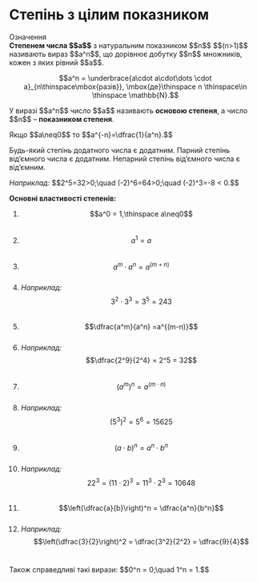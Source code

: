 # Степінь з цілим показником

<div class="space">
<div class="eoz-wrap">
<span class="eoz">Означення</span>
<div class="eoz-text">
<b>Степенем числа $$a$$</b> з натуральним показником $$n$$ $$(n>1)$$ називають вираз $$a^n$$, що дорівнює добутку $$n$$ множників, кожен з яких рівний $$a$$. <p align="center">$$a^n = \underbrace{a\cdot a\cdot\dots \cdot a}_{n\thinspace\mbox{разів}}, \mbox{де}\thinspace n \thinspace\in \thinspace \mathbb{N}.$$</p>
</div>
</div>
</div>

<p>У виразі $$a^n$$ число $$a$$ називають <b>основою степеня</b>, а число $$n$$ – <b>показником степеня</b>.</p>

<p>Якщо $$a\neq0$$ то $$a^{-n}=\dfrac{1}{a^n}.$$</p> 

<p>Будь-який степінь додатного числа є додатним. Парний степінь від’ємного числа є додатним. Непарний степінь від’ємного числа є від’ємним.</p>

<p><i>Наприклад:</i> $$2^5=32>0;\quad (-2)^6=64>0;\quad (-2)^3=-8 < 0.$$</p>

<p><b>Основні властивості степенів:</b></p>

1. $$a^0 = 1,\thinspace a\neq0$$<br>
2. $$a^1 = a$$<br>
3. $$a^m\cdot a^n=a^{(m+n)}$$<br>
4. <i>Наприклад:</i>$$3^2\cdot 3^3 = 3^5 = 243$$<br>
5. $$\dfrac{a^m}{a^n} =a^{(m-n)}$$<br>
6. <i>Наприклад:</i> $$\dfrac{2^9}{2^4} = 2^5 = 32$$<br>
7. $$(a^m)^n=a^{(m\cdot n)}$$<br>
8. <i>Наприклад:</i> $$(5^3)^2 = 5^6 = 15625$$<br>
9. $$(a\cdot b)^n=a^n\cdot b^n$$<br>
10. <i>Наприклад:</i> $$22^3 = (11\cdot 2)^3 = 11^3\cdot 2^3 = 10648$$<br>
11. $$\left(\dfrac{a}{b}\right)^n = \dfrac{a^n}{b^n}$$<br>
12. <i>Наприклад:</i> $$\left(\dfrac{3}{2}\right)^2 = \dfrac{3^2}{2^2} = \dfrac{9}{4}$$<br>

<p>Також справедливі такі вирази: $$0^n = 0;\quad 1^n = 1.$$</p>




